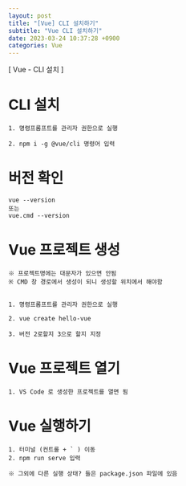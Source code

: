 ```yaml
---  
layout: post  
title: "[Vue] CLI 설치하기"  
subtitle: "Vue CLI 설치하기"  
date: 2023-03-24 10:37:28 +0900  
categories: Vue  
---  
```

[ Vue - CLI 설치 ]  
  
# CLI 설치  
	1. 명령프롬프트를 관리자 권한으로 실행  
  
	2. npm i -g @vue/cli 명령어 입력  
  
# 버전 확인  
	vue --version  
	또는  
	vue.cmd --version  
  
# Vue 프로젝트 생성  
	※ 프로젝트명에는 대문자가 있으면 안됨  
	※ CMD 창 경로에서 생성이 되니 생성할 위치에서 해야함  
	  
  
	1. 명령프롬프트를 관리자 권한으로 실행  
	  
	2. vue create hello-vue  
	  
	3. 버전 2로할지 3으로 할지 지정  
  
# Vue 프로젝트 열기  
	1. VS Code 로 생성한 프로젝트를 열면 됨  
  
  
# Vue 실행하기  
  
	1. 터미널 (컨트롤 + ` ) 이동  
	2. npm run serve 입력  
  
	※ 그외에 다른 실행 상태? 들은 package.json 파일에 있음  
  
